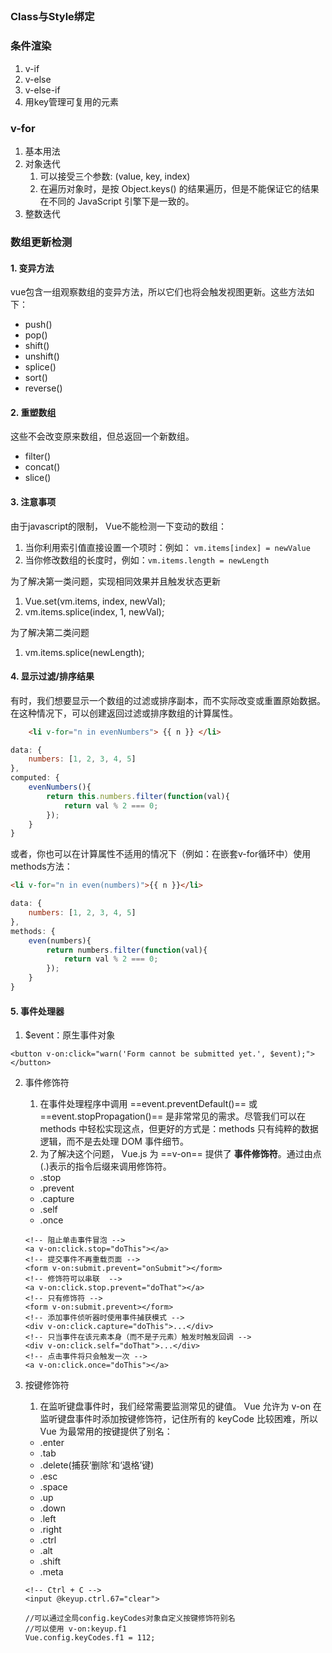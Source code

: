 ## 

### Class与Style绑定

### 条件渲染

1. v-if
2. v-else
3. v-else-if
4. 用key管理可复用的元素

### v-for

1. 基本用法
2. 对象迭代
    1. 可以接受三个参数: (value, key, index)
    2. 在遍历对象时，是按 Object.keys() 的结果遍历，但是不能保证它的结果在不同的 JavaScript 引擎下是一致的。
3. 整数迭代

### 数组更新检测

#### 1. 变异方法
vue包含一组观察数组的变异方法，所以它们也将会触发视图更新。这些方法如下：
* push()
* pop()
* shift()
* unshift()
* splice()
* sort()
* reverse()
    
#### 2. 重塑数组
这些不会改变原来数组，但总返回一个新数组。
* filter()
* concat()
* slice()
    
#### 3. 注意事项
由于javascript的限制， Vue不能检测一下变动的数组：
1. 当你利用索引值直接设置一个项时：例如： ``vm.items[index] = newValue``
2. 当你修改数组的长度时，例如：``vm.items.length = newLength``

为了解决第一类问题，实现相同效果并且触发状态更新
1. Vue.set(vm.items, index, newVal);
2. vm.items.splice(index, 1, newVal);

为了解决第二类问题
1. vm.items.splice(newLength);

#### 4. 显示过滤/排序结果

有时，我们想要显示一个数组的过滤或排序副本，而不实际改变或重置原始数据。在这种情况下，可以创建返回过滤或排序数组的计算属性。

```html
    <li v-for="n in evenNumbers"> {{ n }} </li>
```
```javascript
data: {
    numbers: [1, 2, 3, 4, 5]
},
computed: {
    evenNumbers(){
        return this.numbers.filter(function(val){
            return val % 2 === 0;
        });
    }
}
```
或者，你也可以在计算属性不适用的情况下（例如：在嵌套v-for循环中）使用methods方法：

```html
<li v-for="n in even(numbers)">{{ n }}</li>
```
```javascript
data: {
    numbers: [1, 2, 3, 4, 5]
},
methods: {
    even(numbers){
        return numbers.filter(function(val){
            return val % 2 === 0;
        });
    }
}
```

#### 5. 事件处理器

1. $event：原生事件对象
```
<button v-on:click="warn('Form cannot be submitted yet.', $event);"></button>
```

2. 事件修饰符
    1. 在事件处理程序中调用 ==event.preventDefault()== 或 ==event.stopPropagation()== 是非常常见的需求。尽管我们可以在 methods 中轻松实现这点，但更好的方式是：methods 只有纯粹的数据逻辑，而不是去处理 DOM 事件细节。
    2. 为了解决这个问题， Vue.js 为 ==v-on== 提供了 **事件修饰符**。通过由点(.)表示的指令后缀来调用修饰符。
    * .stop
    * .prevent
    * .capture
    * .self
    * .once
    ```
    <!-- 阻止单击事件冒泡 -->
    <a v-on:click.stop="doThis"></a>
    <!-- 提交事件不再重载页面 -->
    <form v-on:submit.prevent="onSubmit"></form>
    <!-- 修饰符可以串联  -->
    <a v-on:click.stop.prevent="doThat"></a>
    <!-- 只有修饰符 -->
    <form v-on:submit.prevent></form>
    <!-- 添加事件侦听器时使用事件捕获模式 -->
    <div v-on:click.capture="doThis">...</div>
    <!-- 只当事件在该元素本身（而不是子元素）触发时触发回调 -->
    <div v-on:click.self="doThat">...</div>
    <!-- 点击事件将只会触发一次 -->
    <a v-on:click.once="doThis"></a>
    ```

3. 按键修饰符
    1. 在监听键盘事件时，我们经常需要监测常见的键值。 Vue 允许为 v-on 在监听键盘事件时添加按键修饰符，记住所有的 keyCode 比较困难，所以 Vue 为最常用的按键提供了别名：
    * .enter
    * .tab
    * .delete(捕获‘删除’和‘退格’键)
    * .esc
    * .space
    * .up
    * .down
    * .left
    * .right
    * .ctrl
    * .alt
    * .shift
    * .meta
    ```
    <!-- Ctrl + C -->
    <input @keyup.ctrl.67="clear">
    ```
    ```
    //可以通过全局config.keyCodes对象自定义按键修饰符别名
    //可以使用 v-on:keyup.f1
    Vue.config.keyCodes.f1 = 112;
    ```
    
    